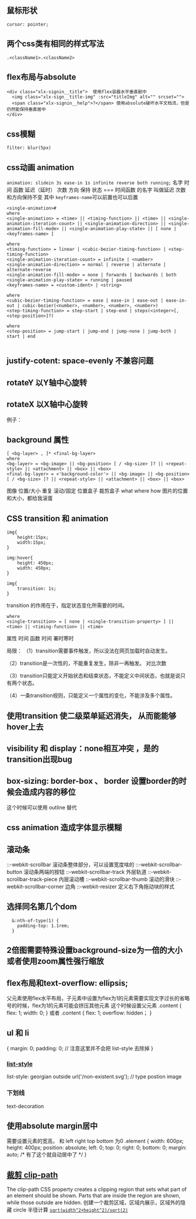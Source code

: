 ## 鼠标形状
`cursor: pointer;`

## 两个css类有相同的样式写法
`.<className1>.<className2>`


## flex布局与absolute
```
<div class="xlx-signin__title">  使用flex容器水平垂直剧中
  <img class="xlx-sign__title-img" :src="titleImg" alt="" srcset="">
  <span class="xlx-signin__help">?</span> 使用absolute破坏水平文档流，但是仍然能保持垂直居中
</div>
```

## css模糊
`filter: blur(5px)`

## css动画 animation
`animation: slidein 3s ease-in 1s infinite reverse both running;`
名字 时间 函数 延迟（延时） 次数 方向 保持 状态  === 时间函数 的名字 叫做延迟 次数和方向保持不变
其中 `keyframes-name`可以前置也可以后置
```
<single-animation>#
where 
<single-animation> = <time> || <timing-function> || <time> || <single-animation-iteration-count> || <single-animation-direction> || <single-animation-fill-mode> || <single-animation-play-state> || [ none | <keyframes-name> ]

where 
<timing-function> = linear | <cubic-bezier-timing-function> | <step-timing-function>
<single-animation-iteration-count> = infinite | <number>
<single-animation-direction> = normal | reverse | alternate | alternate-reverse
<single-animation-fill-mode> = none | forwards | backwards | both
<single-animation-play-state> = running | paused
<keyframes-name> = <custom-ident> | <string>

where 
<cubic-bezier-timing-function> = ease | ease-in | ease-out | ease-in-out | cubic-bezier(<number>, <number>, <number>, <number>)
<step-timing-function> = step-start | step-end | steps(<integer>[, <step-position>]?)

where 
<step-position> = jump-start | jump-end | jump-none | jump-both | start | end


```

## justify-cotent: space-evenly 不兼容问题


## rotateY 以Y轴中心旋转
## rotateX 以X轴中心旋转
例子：



## background 属性
```
[ <bg-layer> , ]* <final-bg-layer>
where 
<bg-layer> = <bg-image> || <bg-position> [ / <bg-size> ]? || <repeat-style> || <attachment> || <box> || <box>
<final-bg-layer> = <'background-color'> || <bg-image> || <bg-position> [ / <bg-size> ]? || <repeat-style> || <attachment> || <box> || <box>

```
图像 位置/大小 重复 滚动/固定 位置盒子 裁剪盒子 what where how 图片的位置和大小，都给我滚蛋


## CSS transition 和 animation
```
img{
    height:15px;
    width:15px;
}

img:hover{
    height: 450px;
    width: 450px;
}

img{
    transition: 1s;
}
```
transition 的作用在于，指定状态变化所需要的时间。

```
where 
<single-transition> = [ none | <single-transition-property> ] || <time> || <timing-function> || <time>
```
属性 时间 函数 时间 署时寒时

局限：
（1）transition需要事件触发，所以没法在网页加载时自动发生。

（2）transition是一次性的，不能重复发生，除非一再触发。 对比次数

（3）transition只能定义开始状态和结束状态，不能定义中间状态，也就是说只有两个状态。

（4）一条transition规则，只能定义一个属性的变化，不能涉及多个属性。

## 使用transition 使二级菜单延迟消失， 从而能能够hover上去

## visibility 和 display：none相互冲突 ，是的transition出现bug

## box-sizing: border-box 、 border 设置border的时候会造成内容的移位
这个时候可以使用 outline 替代

## css animation 造成字体显示模糊

## 滚动条
::-webkit-scrollbar 滚动条整体部分，可以设置宽度啥的
::-webkit-scrollbar-button 滚动条两端的按钮
::-webkit-scrollbar-track 外层轨道
::-webkit-scrollbar-track-piece 内层滚动槽
::-webkit-scrollbar-thumb 滚动的滑块
::-webkit-scrollbar-corner 边角
::-webkit-resizer 定义右下角拖动块的样式


## 选择同名第几个dom
```
  &:nth-of-type(1) {
    padding-top: 1.1rem;
  }
```

## 2倍图需要特殊设置background-size为一倍的大小 或者使用zoom属性强行缩放

## flex布局和text-overflow: ellipsis;
父元素使用flex水平布局，子元素中设置为flex为1的元素需要实现文字过长的省略号的时候，flex为1的元素可能会挤压其他元素
这个时候设置父元素
.content {
    flex: 1;
    width: 0;
}
或者
.content {
    flex: 1;
    overflow: hidden；
}

## ul 和 li
{
  margin: 0;
  padding: 0; // 注意这里并不会把 list-style 去除掉
}

### [list-style](https://developer.mozilla.org/en-US/docs/Web/CSS/list-style)
list-style: georgian outside url('/non-existent.svg'); // type postion image

### 下划线
text-decoration

## 使用absolute margin居中
需要设置元素的宽高， 和 left right top bottom 为0
.element {
    width: 600px; height: 400px;
    position: absolute; left: 0; top: 0; right: 0; bottom: 0;
    margin: auto;    /* 有了这个就自动居中了 */
}

## [裁剪 clip-path](https://developer.mozilla.org/en-US/docs/Web/CSS/clip-path)
The clip-path CSS property creates a clipping region that sets what part of an element should be shown. Parts that are inside the region are shown, while those outside are hidden.
创建一个裁剪区域，区域内展示，区域外的隐藏
circle 半径计算 [`sqrt(width^2+height^2)/sqrt(2)`](https://developer.mozilla.org/en-US/docs/Web/CSS/basic-shape)